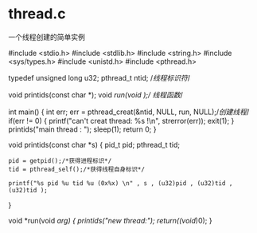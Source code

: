 thread.c
========

一个线程创建的简单实例

#include <stdio.h>
#include <stdlib.h>
#include <string.h>
#include <sys/types.h>
#include <unistd.h>
#include <pthread.h>

typedef unsigned long u32;
pthread_t ntid; /*线程标识符*/

void printids(const char *);
void *run(void *);/* 线程函数*/

int main()
{
    int err;
    err = pthread_creat(&ntid, NULL, run, NULL);/*创建线程*/
    if(err != 0)
    {
        printf("can't creat thread: %s !\n", strerror(err));
        exit(1);
    }
    printids("main thread : ");
    sleep(1);
    return 0;
}

void printids(const char *s)
{
    pid_t pid;
    pthread_t tid;
    
    pid = getpid();/*获得进程标识*/
    tid = pthread_self();/*获得线程自身标识*/
    
    printf("%s pid %u tid %u (0x%x) \n" , s , (u32)pid , (u32)tid , (u32)tid );
}

void *run(void *arg)
{
    printids("new thread:");
    return((void*)0);
}


